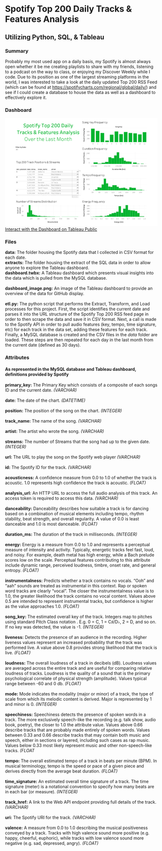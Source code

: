 # Spotify Top 200 Daily Tracks & Features Analysis
## Utilizing Python, SQL, & Tableau

### Summary
Probably my most used app on a daily basis, my Spotify is almost always open whether it be me creating playlists to share with my friends, listening to a podcast on the way to class, or enjoying my Discover Weekly while I code. Due to its position as one of the largest streaming platforms in the world, I was interested to take a look at the daily updated Top 200 RSS Feed (which can be found at https://spotifycharts.com/regional/global/daily/) and see if I could create a database to house the data as well as a dashboard to effectively explore it.

### Dashboard
![Dashboard Image](dashboard_image.png)
[Interact with the Dashboard on Tableau Public](https://public.tableau.com/profile/ryan.french4207#!/vizhome/SpotifyTop200DailyTracksFeaturesAnalysis/SpotifyTop200DailyTracksFeaturesAnalysis)

### Files  
**data:** The folder housing the Spotify data that I collected in CSV format for each date. </br>
**extracts:** The folder housing the extract of the SQL data in order to allow anyone to explore the Tableau dashboard. </br>
**dashboard.twbx:** A Tableau dashboard which presents visual insights into the data which is pulled from the MySQL database. </br>   
**dashboard_image.png:** An image of the Tableau dashboard to provide an overview of the data for GitHub display. </br>    
**etl.py:** The python script that performs the Extract, Transform, and Load processes for this project. First, the script identifies the current date and parses it into the URL structure of the Spotify Top 200 RSS feed page in order to then scrape the data and save it in CSV format. Next, a call is made to the Spotify API in order to pull audio features (key, tempo, time signature, etc) for each track in the data set, adding these features for each track. Finally, a MySQL database is created and the CSV files in the *data*    folder are loaded. These steps are then repeated for each day in the last month from the current date (defined as 30 days). </br>

### Attributes
#### As represented in the MySQL database and Tableau dashboard, definitions provided by Spotify  
**primary_key:** The Primary Key which consists of a composite of each songs ID and the current date.  *(VARCHAR)* </br>     
**date:**  The date of the chart. *(DATETIME)* </br>   
**position:**  The position of the song on the chart. *(INTEGER)* </br>   
**track_name:**  The name of the song. *(VARCHAR)* </br>   
**artist:**  The artist who wrote the song. *(VARCHAR)* </br>   
**streams:**  The number of Streams that the song had up to the given date. *(INTEGER)* </br>   
**url:** The URL to play the song on the Spotify web player *(VARCHAR)* </br>   
**id:** The Spotify ID for the track. *(VARCHAR)* </br>   
**acousticness:**  A confidence measure from 0.0 to 1.0 of whether the track is acoustic. 1.0 represents high confidence the track is acoustic. *(FLOAT)* </br>   
**analysis_url:**	An HTTP URL to access the full audio analysis of this track. An access token is required to access this data. *(VARCHAR)* </br>   
**danceability:** Danceability describes how suitable a track is for dancing based on a combination of musical elements including tempo, rhythm stability, beat strength, and overall regularity. A value of 0.0 is least danceable and 1.0 is most danceable. *(FLOAT)* </br>   
**duration_ms:** 	The duration of the track in milliseconds. *(INTEGER)* </br>  
**energy:** Energy is a measure from 0.0 to 1.0 and represents a perceptual measure of intensity and activity. Typically, energetic tracks feel fast, loud, and noisy. For example, death metal has high energy, while a Bach prelude scores low on the scale. Perceptual features contributing to this attribute include dynamic range, perceived loudness, timbre, onset rate, and general entropy. *(FLOAT)* </br>  
**instrumentalness:** Predicts whether a track contains no vocals. “Ooh” and “aah” sounds are treated as instrumental in this context. Rap or spoken word tracks are clearly “vocal”. The closer the instrumentalness value is to 1.0, the greater likelihood the track contains no vocal content. Values above 0.5 are intended to represent instrumental tracks, but confidence is higher as the value approaches 1.0. *(FLOAT)* </br>  
**song_key:** The estimated overall key of the track. Integers map to pitches using standard Pitch Class notation . E.g. 0 = C, 1 = C♯/D♭, 2 = D, and so on. If no key was detected, the value is -1. *(INTEGER)* </br>  
**liveness:** Detects the presence of an audience in the recording. Higher liveness values represent an increased probability that the track was performed live. A value above 0.8 provides strong likelihood that the track is live. *(FLOAT)* </br>  
**loudness:** The overall loudness of a track in decibels (dB). Loudness values are averaged across the entire track and are useful for comparing relative loudness of tracks. Loudness is the quality of a sound that is the primary psychological correlate of physical strength (amplitude). Values typical range between -60 and 0 db. *(FLOAT)* </br>  
**mode:** Mode indicates the modality (major or minor) of a track, the type of scale from which its melodic content is derived. Major is represented by 1 and minor is 0. *(INTEGER)* </br>  
**speechiness:** Speechiness detects the presence of spoken words in a track. The more exclusively speech-like the recording (e.g. talk show, audio book, poetry), the closer to 1.0 the attribute value. Values above 0.66 describe tracks that are probably made entirely of spoken words. Values between 0.33 and 0.66 describe tracks that may contain both music and speech, either in sections or layered, including such cases as rap music. Values below 0.33 most likely represent music and other non-speech-like tracks. *(FLOAT* </br>  
**tempo:** 	The overall estimated tempo of a track in beats per minute (BPM). In musical terminology, tempo is the speed or pace of a given piece and derives directly from the average beat duration. *(FLOAT)* </br>  
**time_signature:** An estimated overall time signature of a track. The time signature (meter) is a notational convention to specify how many beats are in each bar (or measure). *(INTEGER)* </br>  
**track_href:** A link to the Web API endpoint providing full details of the track. *(VARCHAR)* </br>  
**uri:** 	The Spotify URI for the track. *(VARCHAR)* </br>  
**valence:** 	A measure from 0.0 to 1.0 describing the musical positiveness conveyed by a track. Tracks with high valence sound more positive (e.g. happy, cheerful, euphoric), while tracks with low valence sound more negative (e.g. sad, depressed, angry). *(FLOAT)* </br>   

